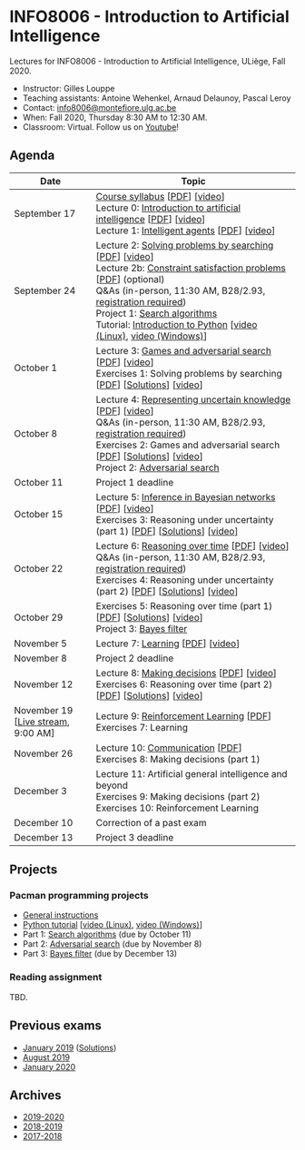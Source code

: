 # INFO8006 - Introduction to Artificial Intelligence

Lectures for INFO8006 - Introduction to Artificial Intelligence, ULiège, Fall 2020.

- Instructor: Gilles Louppe
- Teaching assistants: Antoine Wehenkel, Arnaud Delaunoy, Pascal Leroy
- Contact: [info8006@montefiore.ulg.ac.be](mailto:info8006@montefiore.ulg.ac.be)
- When: Fall 2020, Thursday 8:30 AM to 12:30 AM.
- Classroom: Virtual. Follow us on [Youtube](https://bit.ly/3igTphO)!

## Agenda

| Date | Topic |
| --- | --- |
| September 17 | [Course syllabus](https://glouppe.github.io/info8006-introduction-to-ai/?p=course-syllabus.md) [[PDF](https://glouppe.github.io/info8006-introduction-to-ai/pdf/course-syllabus.pdf)] [[video](https://www.youtube.com/watch?v=XOjc3OtJA4U)]<br>Lecture 0: [Introduction to artificial intelligence](https://glouppe.github.io/info8006-introduction-to-ai/?p=lecture0.md) [[PDF](https://glouppe.github.io/info8006-introduction-to-ai/pdf/lec0.pdf)] [[video](https://www.youtube.com/watch?v=G6YrPwF-to8)]<br>Lecture 1: [Intelligent agents](https://glouppe.github.io/info8006-introduction-to-ai/?p=lecture1.md) [[PDF](https://glouppe.github.io/info8006-introduction-to-ai/pdf/lec1.pdf)] [[video](https://www.youtube.com/watch?v=WYxZiGIZXSs)]|
| September 24| Lecture 2: [Solving problems by searching](https://glouppe.github.io/info8006-introduction-to-ai/?p=lecture2.md) [[PDF](https://glouppe.github.io/info8006-introduction-to-ai/pdf/lec2.pdf)] [[video](https://www.youtube.com/watch?v=9hU3gx79pEE)] <br>Lecture 2b: [Constraint satisfaction problems](https://glouppe.github.io/info8006-introduction-to-ai/?p=lecture2b.md) [[PDF](https://glouppe.github.io/info8006-introduction-to-ai/pdf/lec2b.pdf)]  (optional)<br>Q&As (in-person, 11:30 AM, B28/2.93, [registration required](https://docs.google.com/spreadsheets/d/12aKsuN6hfjHR35PRIlWhNn_PVkBh4fvD8YiOfGVHzW4/edit?usp=sharing))<br>Project 1: [Search algorithms](https://github.com/glouppe/info8006-introduction-to-ai/tree/master/projects/project1)<br>Tutorial: [Introduction to Python](https://github.com/glouppe/info8006-introduction-to-ai/tree/master/python-tutorial) [[video (Linux)](https://www.youtube.com/watch?v=aul2ARPn790), [video (Windows)](https://www.youtube.com/watch?v=CWNOHrwzIaM)] |
| October 1 | Lecture 3: [Games and adversarial search](https://glouppe.github.io/info8006-introduction-to-ai/?p=lecture3.md) [[PDF](https://glouppe.github.io/info8006-introduction-to-ai/pdf/lec3.pdf)] [[video](https://www.youtube.com/watch?v=rjCBWMJhKg0)]<br>Exercises 1: Solving problems by searching [[PDF](https://glouppe.github.io/info8006-introduction-to-ai/pdf/exercises1.pdf)] [[Solutions](https://glouppe.github.io/info8006-introduction-to-ai/pdf/solutions1.pdf)] [[video](https://www.youtube.com/watch?v=fkWYxezUKo8&ab_channel=GillesLouppe)]|
| October 8 | Lecture 4: [Representing uncertain knowledge](https://glouppe.github.io/info8006-introduction-to-ai/?p=lecture4.md) [[PDF](https://glouppe.github.io/info8006-introduction-to-ai/pdf/lec4.pdf)] [[video](https://www.youtube.com/watch?v=i1UqwV3jMIY)]<br>Q&As (in-person, 11:30 AM, B28/2.93, [registration required](https://docs.google.com/spreadsheets/d/12aKsuN6hfjHR35PRIlWhNn_PVkBh4fvD8YiOfGVHzW4/edit?usp=sharing)) <br>Exercises 2: Games and adversarial search [[PDF](https://glouppe.github.io/info8006-introduction-to-ai/pdf/exercises2.pdf)] [[Solutions](https://glouppe.github.io/info8006-introduction-to-ai/pdf/solutions2.pdf)] [[video](https://www.youtube.com/watch?v=0ttKt51GaOw&ab_channel=GillesLouppe)]<br>Project 2: [Adversarial search](https://github.com/glouppe/info8006-introduction-to-ai/tree/master/projects/project2) |
| October 11 | Project 1 deadline |
| October 15 | Lecture 5: [Inference in Bayesian networks](https://glouppe.github.io/info8006-introduction-to-ai/?p=lecture5.md) [[PDF](https://glouppe.github.io/info8006-introduction-to-ai/pdf/lec5.pdf)] [[video](https://www.youtube.com/watch?v=p5EFRO8YLI0)]<br>Exercises 3: Reasoning under uncertainty (part 1) [[PDF](https://glouppe.github.io/info8006-introduction-to-ai/pdf/exercises3.pdf)] [[Solutions](https://glouppe.github.io/info8006-introduction-to-ai/pdf/solutions3.pdf)] [[video](https://www.youtube.com/watch?v=b2-hcub9pFM)]|
| October 22 | Lecture 6: [Reasoning over time](https://glouppe.github.io/info8006-introduction-to-ai/?p=lecture6.md) [[PDF](https://glouppe.github.io/info8006-introduction-to-ai/pdf/lec6.pdf)] [[video](https://www.youtube.com/watch?v=crN15fPqnoo)]<br>Q&As (in-person, 11:30 AM, B28/2.93, [registration required](https://docs.google.com/spreadsheets/d/12aKsuN6hfjHR35PRIlWhNn_PVkBh4fvD8YiOfGVHzW4/edit?usp=sharing)) <br>Exercises 4: Reasoning under uncertainty (part 2) [[PDF](https://glouppe.github.io/info8006-introduction-to-ai/pdf/exercises4.pdf)] [[Solutions](https://glouppe.github.io/info8006-introduction-to-ai/pdf/solutions4.pdf)] [[video](https://www.youtube.com/watch?v=66GbTXY8B2E)]|
| October 29  | Exercises 5: Reasoning over time (part 1) [[PDF](https://glouppe.github.io/info8006-introduction-to-ai/pdf/exercises5.pdf)] [[Solutions](https://glouppe.github.io/info8006-introduction-to-ai/pdf/solutions5.pdf)] [[video](https://www.youtube.com/watch?v=IsYvF9gsndk)] <br>Project 3: [Bayes filter](https://github.com/glouppe/info8006-introduction-to-ai/tree/master/projects/project3) |
| November 5 | Lecture 7: [Learning](https://glouppe.github.io/info8006-introduction-to-ai/?p=lecture7.md) [[PDF](https://glouppe.github.io/info8006-introduction-to-ai/pdf/lec7.pdf)] [[video](https://www.youtube.com/watch?v=Vt0vySeV1hc)] <br> |
| November 8 | Project 2 deadline |
| November 12 | Lecture 8: [Making decisions](https://glouppe.github.io/info8006-introduction-to-ai/?p=lecture8.md) [[PDF](https://glouppe.github.io/info8006-introduction-to-ai/pdf/lec8.pdf)] [[video](https://www.youtube.com/watch?v=ORYUUPEkiQU)]  <br>Exercises 6: Reasoning over time (part 2) [[PDF](https://glouppe.github.io/info8006-introduction-to-ai/pdf/exercises6.pdf)] [[Solutions](https://glouppe.github.io/info8006-introduction-to-ai/pdf/solutions6.pdf)] [[video](https://www.youtube.com/watch?v=Cd21nAjdfMc)] |
| November 19<br>[[Live stream](https://www.youtube.com/watch?v=kynU2eX0dMI), 9:00 AM] | Lecture 9: [Reinforcement Learning](https://glouppe.github.io/info8006-introduction-to-ai/?p=lecture9.md) [[PDF](https://glouppe.github.io/info8006-introduction-to-ai/pdf/lec9.pdf)] <br>Exercises 7: Learning |
| November 26 | Lecture 10: [Communication](https://glouppe.github.io/info8006-introduction-to-ai/?p=lecture10.md) [[PDF](https://glouppe.github.io/info8006-introduction-to-ai/pdf/lec10.pdf)] <br>Exercises 8: Making decisions (part 1)   |
| December 3 | Lecture 11: Artificial general intelligence and beyond<br>Exercises 9: Making decisions (part 2) <br>Exercises 10: Reinforcement Learning |
| December 10 | Correction of a past exam |
| December 13 | Project 3 deadline |

## Projects

### Pacman programming projects

- [General instructions](https://github.com/glouppe/info8006-introduction-to-ai/tree/master/projects)
- [Python tutorial](https://github.com/glouppe/info8006-introduction-to-ai/tree/master/python-tutorial) [[video (Linux)](https://www.youtube.com/watch?v=aul2ARPn790), [video (Windows)](https://www.youtube.com/watch?v=CWNOHrwzIaM)]
- Part 1: [Search algorithms](https://github.com/glouppe/info8006-introduction-to-ai/tree/master/projects/project1) (due by October 11)
- Part 2: [Adversarial search](https://github.com/glouppe/info8006-introduction-to-ai/tree/master/projects/project2) (due by November 8)
- Part 3: [Bayes filter](https://github.com/glouppe/info8006-introduction-to-ai/tree/master/projects/project3) (due by December 13)

### Reading assignment

TBD.

## Previous exams

- [January 2019](https://glouppe.github.io/info8006-introduction-to-ai/pdf/exam-january2019.pdf) ([Solutions](https://glouppe.github.io/info8006-introduction-to-ai/pdf/exam-january2019-solutions.pdf))
- [August 2019](https://glouppe.github.io/info8006-introduction-to-ai/pdf/exam-august2019.pdf)
- [January 2020](https://glouppe.github.io/info8006-introduction-to-ai/pdf/exam-january2020.pdf)

## Archives

- [2019-2020](https://github.com/glouppe/info8006-introduction-to-ai/tree/info8006-2019)
- [2018-2019](https://github.com/glouppe/info8006-introduction-to-ai/tree/info8006-2018)
- [2017-2018](https://github.com/glouppe/info8006-introduction-to-ai/tree/info8006-2017)
